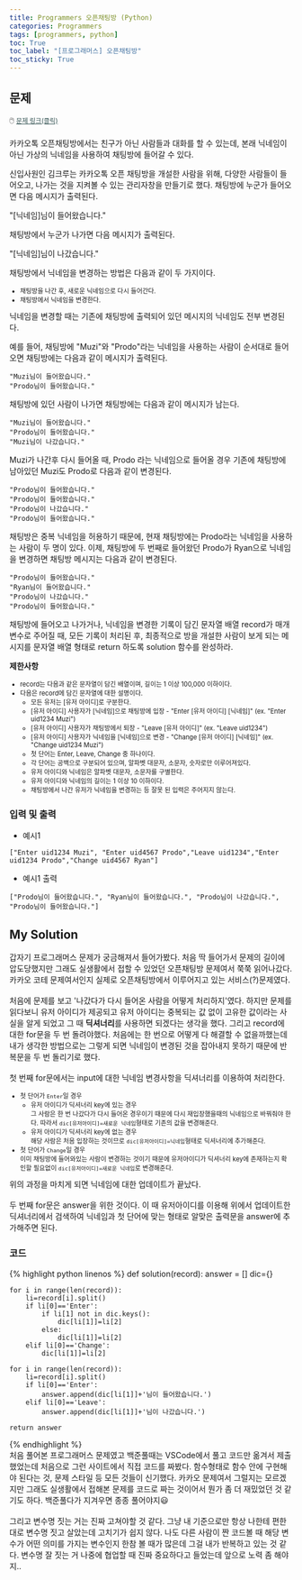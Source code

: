 ```yaml
---
title: Programmers 오픈채팅방 (Python)
categories: Programmers
tags: [programmers, python]
toc: True
toc_label: "[프로그래머스] 오픈채팅방"
toc_sticky: True
---
```


## 문제
<span style="font-size:0.9em">:computer_mouse:
<a href='https://programmers.co.kr/learn/courses/30/lessons/42888' target='_blank' style="color: #2F4F4F; font-size:0.9em">
  문제 링크(클릭)
</a>
</span><br><br>
카카오톡 오픈채팅방에서는 친구가 아닌 사람들과 대화를 할 수 있는데, 본래 닉네임이 아닌 가상의 닉네임을 사용하여 채팅방에 들어갈 수 있다.

신입사원인 김크루는 카카오톡 오픈 채팅방을 개설한 사람을 위해, 다양한 사람들이 들어오고, 나가는 것을 지켜볼 수 있는 관리자창을 만들기로 했다. 채팅방에 누군가 들어오면 다음 메시지가 출력된다.

"[닉네임]님이 들어왔습니다."

채팅방에서 누군가 나가면 다음 메시지가 출력된다.

"[닉네임]님이 나갔습니다."

채팅방에서 닉네임을 변경하는 방법은 다음과 같이 두 가지이다.
<ul style="font-size: 0.8em;">
<li>채팅방을 나간 후, 새로운 닉네임으로 다시 들어간다.</li>
<li>채팅방에서 닉네임을 변경한다.</li>
</ul>
닉네임을 변경할 때는 기존에 채팅방에 출력되어 있던 메시지의 닉네임도 전부 변경된다.


예를 들어, 채팅방에 "Muzi"와 "Prodo"라는 닉네임을 사용하는 사람이 순서대로 들어오면 채팅방에는 다음과 같이 메시지가 출력된다.
```
"Muzi님이 들어왔습니다."
"Prodo님이 들어왔습니다."
```
채팅방에 있던 사람이 나가면 채팅방에는 다음과 같이 메시지가 남는다.
```
"Muzi님이 들어왔습니다."
"Prodo님이 들어왔습니다."
"Muzi님이 나갔습니다."
```
Muzi가 나간후 다시 들어올 때, Prodo 라는 닉네임으로 들어올 경우 기존에 채팅방에 남아있던 Muzi도 Prodo로 다음과 같이 변경된다.
```
"Prodo님이 들어왔습니다."
"Prodo님이 들어왔습니다."
"Prodo님이 나갔습니다."
"Prodo님이 들어왔습니다."
```
채팅방은 중복 닉네임을 허용하기 때문에, 현재 채팅방에는 Prodo라는 닉네임을 사용하는 사람이 두 명이 있다. 이제, 채팅방에 두 번째로 들어왔던 Prodo가 Ryan으로 닉네임을 변경하면 채팅방 메시지는 다음과 같이 변경된다.
```
"Prodo님이 들어왔습니다."
"Ryan님이 들어왔습니다."
"Prodo님이 나갔습니다."
"Prodo님이 들어왔습니다."
```
채팅방에 들어오고 나가거나, 닉네임을 변경한 기록이 담긴 문자열 배열 record가 매개변수로 주어질 때, 모든 기록이 처리된 후, 최종적으로 방을 개설한 사람이 보게 되는 메시지를 문자열 배열 형태로 return 하도록 solution 함수를 완성하라.

**제한사항**
<ul style="font-size: 0.8em;">
<li>record는 다음과 같은 문자열이 담긴 배열이며, 길이는 1 이상 100,000 이하이다.</li>
<li>다음은 record에 담긴 문자열에 대한 설명이다.
<ul>
<li>모든 유저는 [유저 아이디]로 구분한다.</li>
<li>[유저 아이디] 사용자가 [닉네임]으로 채팅방에 입장 - "Enter [유저 아이디] [닉네임]" (ex. "Enter uid1234 Muzi")</li>
<li>[유저 아이디] 사용자가 채팅방에서 퇴장 - "Leave [유저 아이디]" (ex. "Leave uid1234")</li>
<li>[유저 아이디] 사용자가 닉네임을 [닉네임]으로 변경 - "Change [유저 아이디] [닉네임]" (ex. "Change uid1234 Muzi")</li>
<li>첫 단어는 Enter, Leave, Change 중 하나이다.</li>
<li>각 단어는 공백으로 구분되어 있으며, 알파벳 대문자, 소문자, 숫자로만 이루어져있다.</li>
<li>유저 아이디와 닉네임은 알파벳 대문자, 소문자를 구별한다.</li>
<li>유저 아이디와 닉네임의 길이는 1 이상 10 이하이다.</li>
<li>채팅방에서 나간 유저가 닉네임을 변경하는 등 잘못 된 입력은 주어지지 않는다.</li></ul>
</li>
</ul>

### 입력 및 출력

* 예시1
```
["Enter uid1234 Muzi", "Enter uid4567 Prodo","Leave uid1234","Enter uid1234 Prodo","Change uid4567 Ryan"]
```

* 예시1 출력
```
["Prodo님이 들어왔습니다.", "Ryan님이 들어왔습니다.", "Prodo님이 나갔습니다.", "Prodo님이 들어왔습니다."]
```

## My Solution
갑자기 프로그래머스 문제가 궁금해져서 들어가봤다. 처음 딱 들어가서 문제의 길이에 압도당했지만 그래도 실생활에서 접할 수 있었던 오픈채팅방 문제여서 쭉쭉 읽어나갔다. 카카오 코테 문제여서인지 실제로 오픈채팅방에서 이루어지고 있는 서비스(?)문제였다.<br><br>
처음에 문제를 보고 '나갔다가 다시 들어온 사람을 어떻게 처리하지'였다. 하지만 문제를 읽다보니 유저 아이디가 제공되고 유저 아이디는 중복되는 값 없이 고유한 값이라는 사실을 알게 되었고 그 때 **딕셔너리**를 사용하면 되겠다는 생각을 했다. 그리고 record에 대한 for문을 두 번 돌려야했다. 처음에는 한 번으로 어떻게 다 해결할 수 없을까했는데 내가 생각한 방법으로는 그렇게 되면  닉네임이 변경된 것을 잡아내지 못하기 때문에 반복문을 두 번 돌리기로 했다. <br><br>
첫 번째 for문에서는 input에 대한 닉네임 변경사항을 딕셔너리를 이용하여 처리한다. 
<ul style="font-size: 0.8em;">
<li>첫 단어가 <code>Enter</code>일 경우
<ul>
<li>유저 아이디가 딕셔너리 key에 있는 경우<br>
그 사람은 한 번 나갔다가 다시 들어온 경우이기 때문에 다시 재입장했을때의 닉네임으로 바꿔줘야 한다. 따라서 <code>dic[유저아이디]=새로운 닉네임</code>형태로 기존의 값을 변경해준다.</li>
<li>유저 아이디가 딕셔너리 key에 없는 경우<br>
해당 사람은 처음 입장하는 것이므로 <code>dic[유저아이디]=닉네임</code>형태로 딕셔너리에 추가해준다.</li>
</ul>
</li>
<li>첫 단어가 <code>Change</code>일 경우<br>
이미 채팅방에 들어와있는 사람이 변경하는 것이기 때문에 유저아이디가 딕셔너리 key에 존재하는지 확인할 필요없이 <code>dic[유저아이디]=새로운 닉네임</code>로 변경해준다.</li>
</ul>
위의 과정을 마치게 되면 닉네임에 대한 업데이트가 끝났다.<br><br>
두 번째 for문은 answer을 위한 것이다. 이 때 유저아이디를 이용해 위에서 업데이트한 딕셔너리에서 검색하여 닉네임과 첫 단어에 맞는 형태로 알맞은 출력문을 answer에 추가해주면 된다.

### 코드
{% highlight python linenos %}
def solution(record):
    answer = []
    dic={}

    for i in range(len(record)):
        li=record[i].split()
        if li[0]=='Enter':
            if li[1] not in dic.keys():
                dic[li[1]]=li[2]
            else:
                dic[li[1]]=li[2]
        elif li[0]=='Change':
            dic[li[1]]=li[2]

    for i in range(len(record)):
        li=record[i].split()
        if li[0]=='Enter':
            answer.append(dic[li[1]]+'님이 들어왔습니다.')
        elif li[0]=='Leave':
            answer.append(dic[li[1]]+'님이 나갔습니다.')

    return answer
{% endhighlight %}
<br>
처음 풀어본 프로그래머스 문제였고 백준풀때는 VSCode에서 풀고 코드만 옮겨서 제출했었는데 처음으로 그런 사이트에서 직접 코드를 짜봤다. 함수형태로 함수 안에 구현해야 된다는 것, 문제 스타일 등 모든 것들이 신기했다. 카카오 문제여서 그럴지는 모르겠지만 그래도 실생활에서 접해본 문제를 코드로 짜는 것이어서 뭔가 좀 더 재밌었던 것 같기도 하다. 백준풀다가 지겨우면 종종 풀어야지😃<br><br>
그리고 변수명 짓는 거는 진짜 고쳐야할 것 같다. 그냥 내 기준으로만 항상 나한테 편한대로 변수명 짓고 살았는데 고치기가 쉽지 않다. 나도 다른 사람이 짠 코드볼 때 해당 변수가 어떤 의미를 가지는 변수인지 한참 볼 때가 많은데 그걸 내가 반복하고 있는 것 같다. 변수명 잘 짓는 거 나중에 협업할 때 진짜 중요하다고 들었는데 앞으로 노력 좀 해야지..
